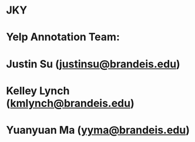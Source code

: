 # JKY
# Yelp Annotation Team:
# Justin Su (justinsu@brandeis.edu)
# Kelley Lynch (kmlynch@brandeis.edu)
# Yuanyuan Ma (yyma@brandeis.edu)
